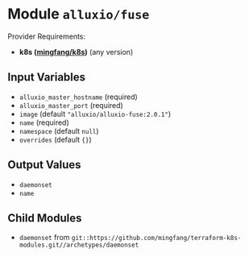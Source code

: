 
# Module `alluxio/fuse`

Provider Requirements:
* **k8s ([mingfang/k8s](https://registry.terraform.io/providers/mingfang/k8s/latest))** (any version)

## Input Variables
* `alluxio_master_hostname` (required)
* `alluxio_master_port` (required)
* `image` (default `"alluxio/alluxio-fuse:2.0.1"`)
* `name` (required)
* `namespace` (default `null`)
* `overrides` (default `{}`)

## Output Values
* `daemonset`
* `name`

## Child Modules
* `daemonset` from `git::https://github.com/mingfang/terraform-k8s-modules.git//archetypes/daemonset`

